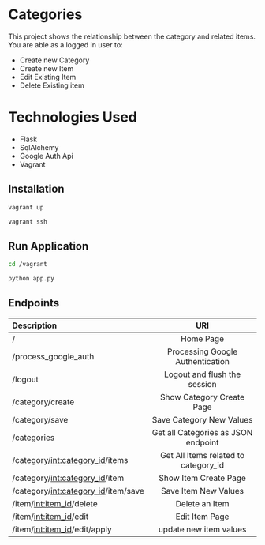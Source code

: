 # Categories

This project shows the relationship between the category and related items. You are able as a logged in user to: 
- Create new Category
- Create new Item
- Edit Existing Item
- Delete Existing item

# Technologies Used

- Flask
- SqlAlchemy
- Google Auth Api
- Vagrant

## Installation



```bash
vagrant up 
```
```bash
vagrant ssh 
```

## Run Application

```bash
cd /vagrant
```
```bash
python app.py
```

## Endpoints 


| Description  | URI 
| :------------ |:---------------:
| /     | Home Page
| /process_google_auth     | Processing Google Authentication   
|  /logout | Logout and flush the session
|  /category/create | Show Category Create Page
|  /category/save| Save Category New Values
|  /categories| Get all Categories as JSON endpoint
|  /category/<int:category_id>/items| Get All Items related to category_id
|  /category/<int:category_id>/item| Show Item Create Page
|  /category/<int:category_id>/item/save|Save Item New Values
|  /item/<int:item_id>/delete| Delete an Item
|  /item/<int:item_id>/edit| Edit Item Page
|  /item/<int:item_id>/edit/apply| update new item values




